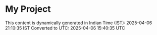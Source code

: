 # My Project

This content is dynamically generated in Indian Time (IST): 2025-04-06 21:10:35 IST
Converted to UTC: 2025-04-06 15:40:35 UTC
